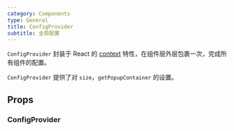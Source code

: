 ```yaml
---
category: Components
type: General
title: ConfigProvider
subtitle: 全局配置
---
```


`ConfigProvider` 封装于 React 的 [context](https://zh-hans.reactjs.org/docs/context.html) 特性，在组件层外层包裹一次，完成所有组件的配置。

`ConfigProvider` 提供了对 `size`，`getPopupContainer` 的设置。

## Props
### ConfigProvider